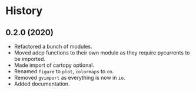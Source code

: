 # History

## 0.2.0 (2020)

-   Refactored a bunch of modules.
-   Moved adcp functions to their own module as they require pycurrents
    to be imported.
-   Made import of cartopy optional.
-   Renamed `figure` to `plot`,
    `colormaps` to `cm`.
-   Removed `gvimport` as everything is now in
    `io`.
-   Added documentation.
